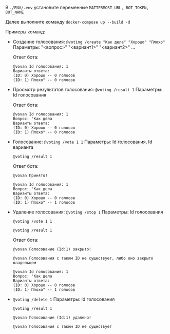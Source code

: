 В ```./ENV/.env``` установите переменные ```MATTERMOST_URL, BOT_TOKEN, BOT_NAME```

Далее выполните команду ```docker-compose up --build -d```

Примеры команд:

- Создание голосования: ```@voting /create "Как дела" "Хорошо" "Плохо"``` Параметры: "<вопрос>" "<вариант1>" "<вариант2>" ...

    Ответ бота:
    ```
    @vovan Id голосования: 1
    Варианты ответа:
    (ID: 0) Хорошо -- 0 голосов
    (ID: 1) Плохо" -- 0 голосов
    ```

- Просмотр результатов голосования: ``` @voting /result 1 ``` Параметры: Id голосования

    Ответ бота:
    ```
    @vovan Id голосования: 1
    Вопрос: "Как дела
    Варианты ответа:
    (ID: 0) Хорошо -- 0 голосов
    (ID: 1) Плохо" -- 0 голосов 
    ```
- Голосование: ``` @voting /vote 1 1 ``` Параметры: Id голосования, Id варианта
    
    ``` @voting /result 1 ```

    Ответ бота:
    ```
    @vovan Принято!

    @vovan Id голосования: 1
    Вопрос: "Как дела
    Варианты ответа:
    (ID: 0) Хорошо -- 0 голосов
    (ID: 1) Плохо" -- 1 голосов
    ```
- Удаление голосования: ``` @voting /stop 1 ``` Параметры: Id голосования

    ``` @voting /vote 1 1 ```

    ``` @voting /result 1 ```

    Ответ бота:
    ```
    @vovan Голосование (Id:1) закрыто!

    @vovan Голосования с таким ID не существует, либо оно закрыто владельцем

    @vovan Id голосования: 1
    Вопрос: "Как дела
    Варианты ответа:
    (ID: 0) Хорошо -- 0 голосов
    (ID: 1) Плохо" -- 1 голосов
    ```

- ``` @voting /delete 1 ``` Параметры: Id голосования

    ``` @voting /result 1 ```

    ```
    @vovan Голосование (Id:1) удалено!

    @vovan Голосования с таким ID не существует
    ```